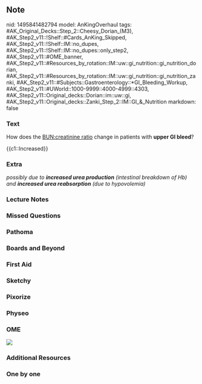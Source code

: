 ## Note
nid: 1495841482794
model: AnKingOverhaul
tags: #AK_Original_Decks::Step_2::Cheesy_Dorian_(M3), #AK_Step2_v11::!Shelf::#Cards_AnKing_Skipped, #AK_Step2_v11::!Shelf::IM::no_dupes, #AK_Step2_v11::!Shelf::IM::no_dupes::only_step2, #AK_Step2_v11::#OME_banner, #AK_Step2_v11::#Resources_by_rotation::IM::uw::gi_nutrition::gi_nutrition_dorian, #AK_Step2_v11::#Resources_by_rotation::IM::uw::gi_nutrition::gi_nutrition_zanki, #AK_Step2_v11::#Subjects::Gastroenterology::*GI_Bleeding_Workup, #AK_Step2_v11::#UWorld::1000-9999::4000-4999::4303, #AK_Step2_v11::Original_decks::Dorian::im::uw::gi, #AK_Step2_v11::Original_decks::Zanki_Step_2::IM::GI_&_Nutrition
markdown: false

### Text
How does the <u>BUN:creatinine ratio</u> change in patients with
<b>upper GI bleed</b>?
<div>
  {{c1::Increased}}
</div>

### Extra
<i>possibly due to <b>increased urea production</b> (intestinal
breakdown of Hb) and <b>increased urea reabsorption</b> (due to
hypovolemia)</i>

### Lecture Notes


### Missed Questions


### Pathoma


### Boards and Beyond


### First Aid


### Sketchy


### Pixorize


### Physeo


### OME
<div class="ome-widget">
  <a href="https://onlinemeded.org?ref=anki"><img src=
  "_OME_AnkiFlashcards_General_4.png"></a>
</div>

### Additional Resources


### One by one

